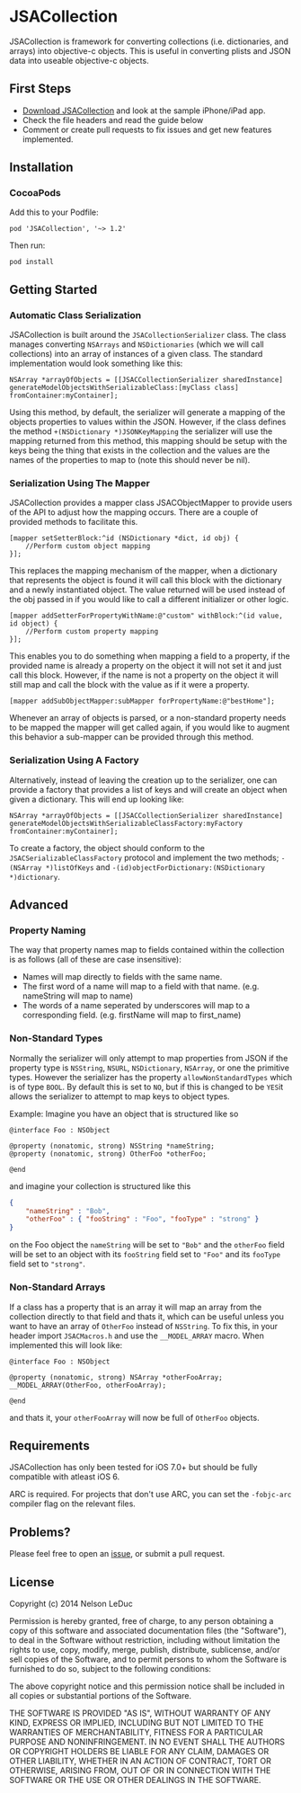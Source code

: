# JSACollection

JSACollection is framework for converting collections (i.e. dictionaries, and arrays) into objective-c objects. This is useful in converting plists and JSON data into useable objective-c objects.

## First Steps

- [Download JSACollection](https://github.com/NelsonLeDuc/JSACollection/archive/master.zip) and look at the sample iPhone/iPad app.
- Check the file headers and read the guide below
- Comment or create pull requests to fix issues and get new features implemented.

## Installation

### CocoaPods

Add this to your Podfile:

	pod 'JSACollection', '~> 1.2'

Then run:
	
	pod install

## Getting Started

### Automatic Class Serialization

JSACollection is built around the `JSACollectionSerializer` class. The class manages converting `NSArrays` and `NSDictionaries` (which we will call collections) into an array of instances of a given class. The standard implementation would look something like this:

```obj-c
NSArray *arrayOfObjects = [[JSACCollectionSerializer sharedInstance] generateModelObjectsWithSerializableClass:[myClass class] fromContainer:myContainer];
```

Using this method, by default, the serializer will generate a mapping of the objects properties to values within the JSON. However, if the class defines the method `+(NSDictionary *)JSONKeyMapping` the serializer will use the mapping returned from this method, this mapping should be setup with the keys being the thing that exists in the collection and the values are the names of the properties to map to (note this should never be nil).

### Serialization Using The Mapper

JSACollection provides a mapper class JSACObjectMapper to provide users of the API to adjust how the mapping occurs. There are a couple of provided methods to facilitate this.

```obj-c
[mapper setSetterBlock:^id (NSDictionary *dict, id obj) {
    //Perform custom object mapping
}];
```

This replaces the mapping mechanism of the mapper, when a dictionary that represents the object is found it will call this block with the dictionary and a newly instantiated object. The value returned will be used instead of the obj passed in if you would like to call a different initializer or other logic.

```obj-c
[mapper addSetterForPropertyWithName:@"custom" withBlock:^(id value, id object) {
    //Perform custom property mapping
}];
```

This enables you to do something when mapping a field to a property, if the provided name is already a property on the object it will not set it and just call this block. However, if the name is not a property on the object it will still map and call the block with the value as if it were a property.

```obj-c 
[mapper addSubObjectMapper:subMapper forPropertyName:@"bestHome"];
```

Whenever an array of objects is parsed, or a non-standard property needs to be mapped the mapper will get called again, if you would like to augment this behavior a sub-mapper can be provided through this method. 

### Serialization Using A Factory

Alternatively, instead of leaving the creation up to the serializer, one can provide a factory that provides a list of keys and will create an object when given a dictionary. This will end up looking like:

```obj-c
NSArray *arrayOfObjects = [[JSACCollectionSerializer sharedInstance] generateModelObjectsWithSerializableClassFactory:myFactory fromContainer:myContainer];
```

To create a factory, the object should conform to the `JSACSerializableClassFactory` protocol and implement the two methods; `-(NSArray *)listOfKeys` and `-(id)objectForDictionary:(NSDictionary *)dictionary`.

## Advanced

### Property Naming

The way that property names map to fields contained within the collection is as follows (all of these are case insensitive):

- Names will map directly to fields with the same name.
- The first word of a name will map to a field with that name. (e.g. nameString will map to name)
- The words of a name seperated by underscores will map to a corresponding field. (e.g. firstName will map to first_name)

### Non-Standard Types

Normally the serializer will only attempt to map properties from JSON if the property type is `NSString`, `NSURL`, `NSDictionary`, `NSArray`, or one the primitive types. However the serializer has the property `allowNonStandardTypes` which is of type `BOOL`. By default this is set to `NO`, but if this is changed to be `YES`it allows the serializer to attempt to map keys to object types. 

Example: Imagine you have an object that is structured like so
```obj-c
@interface Foo : NSObject

@property (nonatomic, strong) NSString *nameString;
@property (nonatomic, strong) OtherFoo *otherFoo;

@end
```
and imagine your collection is structured like this
```JSON
{
    "nameString" : "Bob",
    "otherFoo" : { "fooString" : "Foo", "fooType" : "strong" }
}
```
on the Foo object the `nameString` will be set to `"Bob"` and the `otherFoo` field will be set to an object with its `fooString` field set to `"Foo"` and its `fooType` field set to `"strong"`.

### Non-Standard Arrays

If a class has a property that is an array it will map an array from the collection directly to that field and thats it, which can be useful unless you want to have an array of `OtherFoo` instead of `NSString`. To fix this, in your header import `JSACMacros.h` and use the `__MODEL_ARRAY` macro. When implemented this will look like:
```obj-c
@interface Foo : NSObject

@property (nonatomic, strong) NSArray *otherFooArray; __MODEL_ARRAY(OtherFoo, otherFooArray);

@end
```
and thats it, your `otherFooArray` will now be full of `OtherFoo` objects.

## Requirements

JSACollection has only been tested for iOS 7.0+ but should be fully compatible with atleast iOS 6.

ARC is required. For projects that don't use ARC, you can set the `-fobjc-arc` compiler flag on the relevant files.

## Problems?

Please feel free to open an [issue](https://github.com/NelsonLeDuc/JSACollection/issues), or submit a pull request.

## License

Copyright (c) 2014 Nelson LeDuc

Permission is hereby granted, free of charge, to any person obtaining a copy
of this software and associated documentation files (the "Software"), to deal
in the Software without restriction, including without limitation the rights
to use, copy, modify, merge, publish, distribute, sublicense, and/or sell
copies of the Software, and to permit persons to whom the Software is
furnished to do so, subject to the following conditions:

The above copyright notice and this permission notice shall be included in
all copies or substantial portions of the Software.

THE SOFTWARE IS PROVIDED "AS IS", WITHOUT WARRANTY OF ANY KIND, EXPRESS OR
IMPLIED, INCLUDING BUT NOT LIMITED TO THE WARRANTIES OF MERCHANTABILITY,
FITNESS FOR A PARTICULAR PURPOSE AND NONINFRINGEMENT. IN NO EVENT SHALL THE
AUTHORS OR COPYRIGHT HOLDERS BE LIABLE FOR ANY CLAIM, DAMAGES OR OTHER
LIABILITY, WHETHER IN AN ACTION OF CONTRACT, TORT OR OTHERWISE, ARISING FROM,
OUT OF OR IN CONNECTION WITH THE SOFTWARE OR THE USE OR OTHER DEALINGS IN
THE SOFTWARE.

